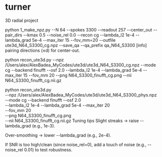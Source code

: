 # turner
3D radial project



python 1_make_npz.py --N 64 --spokes 3300 --readout 257 --center_out --pair_dirs --kmax 0.5 --noise_rel 0.0   --recon cg --lambda_l2 1e-4 --lambda_grad 5e-4 --max_iter 15 --fov_mm=20 --outfile ute3d_N64_S3300_cg.npz --save_qa --qa_prefix qa_N64_S3300
[info] pairing directions (±d) for center-out.


python recon_ute3d.py   --npz /Users/alex/AlexBadea_MyCodes/ute3d/ute3d_N64_S3300_cg.npz   --mode cg --backend finufft --osf 2.0   --lambda_l2 1e-4 --lambda_grad 5e-4 --max_iter 15   --fov_mm 20   --png N64_S3300_finufft_cg.png   --nii N64_S3300_finufft_cg.nii.gz


python recon_ute3d.py \
  --npz /Users/alex/AlexBadea_MyCodes/ute3d/ute3d_N64_S3300_phys.npz \
  --mode cg --backend finufft --osf 2.0 \
  --lambda_l2 1e-4 --lambda_grad 5e-4 --max_iter 20 \
  --fov_mm 20 \
  --png N64_S3300_finufft_cg.png \
  --nii N64_S3300_finufft_cg.nii.gz
Tuning tips
Slight streaks → raise --lambda_grad (e.g., 1e-3).

Over-smoothing → lower --lambda_grad (e.g., 2e-4).

If SNR is too high/clean (since noise_rel=0), add a touch of noise (e.g., --noise_rel 0.01) to test robustness.
